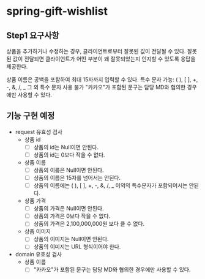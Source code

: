 # spring-gift-wishlist

## Step1 요구사항
상품을 추가하거나 수정하는 경우, 클라이언트로부터 잘못된 값이 전달될 수 있다. 잘못된 값이 전달되면 클라이언트가 어떤 부분이 왜 잘못되었는지 인지할 수 있도록 응답을 제공한다.

상품 이름은 공백을 포함하여 최대 15자까지 입력할 수 있다.
특수 문자
가능: ( ), [ ], +, -, &, /, _
그 외 특수 문자 사용 불가
"카카오"가 포함된 문구는 담당 MD와 협의한 경우에만 사용할 수 있다.

## 기능 구현 예정
- request 유효성 검사
  - 상품 id
    - [ ] 상품의 id는 Null이면 안된다.
    - [ ] 상품의 id는 0보다 작을 수 없다.
  - 상품 이름
    - [ ] 상품의 이름은 Null이면 안된다.
    - [ ] 상품의 이름은 15자를 넘어서는 안된다.
    - [ ] 상품의 이름에는 ( ), [ ], +, -, &, /, _ 이외의 특수문자가 포함되어서는 안된다.
  - 상품 가격
    - [ ] 상품의 가격은 Null이면 안된다.
    - [ ] 상품의 가격은 0보다 작을 수 없다.
    - [ ] 상품의 가격은 2,100,000,000원 보다 클 수 없다.
  - 상품 이미지
    - [ ] 상품의 이미지는 Null이면 안된다.
    - [ ] 상품의 이미지는 URL 형식이어야 한다.
- domain 유효성 검사
  - 상품 이름
    - [ ] "카카오"가 포함된 문구는 담당 MD와 협의한 경우에만 사용할 수 있다.